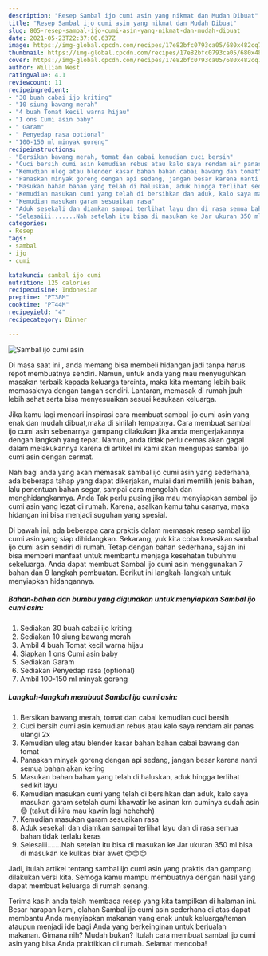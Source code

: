 ```yaml
---
description: "Resep Sambal ijo cumi asin yang nikmat dan Mudah Dibuat"
title: "Resep Sambal ijo cumi asin yang nikmat dan Mudah Dibuat"
slug: 805-resep-sambal-ijo-cumi-asin-yang-nikmat-dan-mudah-dibuat
date: 2021-05-23T22:37:00.637Z
image: https://img-global.cpcdn.com/recipes/17e82bfc0793ca05/680x482cq70/sambal-ijo-cumi-asin-foto-resep-utama.jpg
thumbnail: https://img-global.cpcdn.com/recipes/17e82bfc0793ca05/680x482cq70/sambal-ijo-cumi-asin-foto-resep-utama.jpg
cover: https://img-global.cpcdn.com/recipes/17e82bfc0793ca05/680x482cq70/sambal-ijo-cumi-asin-foto-resep-utama.jpg
author: William West
ratingvalue: 4.1
reviewcount: 11
recipeingredient:
- "30 buah cabai ijo kriting"
- "10 siung bawang merah"
- "4 buah Tomat kecil warna hijau"
- "1 ons Cumi asin baby"
- " Garam"
- " Penyedap rasa optional"
- "100-150 ml minyak goreng"
recipeinstructions:
- "Bersikan bawang merah, tomat dan cabai kemudian cuci bersih"
- "Cuci bersih cumi asin kemudian rebus atau kalo saya rendam air panas ulangi 2x"
- "Kemudian uleg atau blender kasar bahan bahan cabai bawang dan tomat"
- "Panaskan minyak goreng dengan api sedang, jangan besar karena nanti semua bahan akan kering"
- "Masukan bahan bahan yang telah di haluskan, aduk hingga terlihat sedikit layu"
- "Kemudian masukan cumi yang telah di bersihkan dan aduk, kalo saya masukan garam setelah cumi khawatir ke asinan krn cuminya sudah asin 😊 (takut di kira mau kawin lagi heheheh)"
- "Kemudian masukan garam sesuaikan rasa"
- "Aduk sesekali dan diamkan sampai terlihat layu dan di rasa semua bahan tidak terlalu keras"
- "Selesaiii.......Nah setelah itu bisa di masukan ke Jar ukuran 350 ml bisa di masukan ke kulkas biar awet 😊😊😊"
categories:
- Resep
tags:
- sambal
- ijo
- cumi

katakunci: sambal ijo cumi 
nutrition: 125 calories
recipecuisine: Indonesian
preptime: "PT38M"
cooktime: "PT44M"
recipeyield: "4"
recipecategory: Dinner

---
```



![Sambal ijo cumi asin](https://img-global.cpcdn.com/recipes/17e82bfc0793ca05/680x482cq70/sambal-ijo-cumi-asin-foto-resep-utama.jpg)

Di masa  saat ini , anda memang bisa membeli hidangan jadi tanpa harus repot membuatnya sendiri. Namun, untuk anda yang mau menyuguhkan masakan terbaik kepada keluarga tercinta, maka kita memang lebih baik memasaknya dengan tangan sendiri. Lantaran, memasak di rumah jauh lebih sehat serta bisa menyesuaikan sesuai kesukaan keluarga.

Jika kamu lagi mencari inspirasi cara membuat sambal ijo cumi asin yang enak dan mudah dibuat,maka di sinilah tempatnya. Cara membuat sambal ijo cumi asin  sebenarnya gampang dilakukan jika anda mengerjakannya dengan langkah yang tepat. Namun, anda tidak perlu cemas akan gagal dalam melakukannya 
karena di artikel ini kami akan mengupas sambal ijo cumi asin dengan cermat.  



Nah bagi anda yang akan memasak sambal ijo cumi asin yang sederhana, ada beberapa tahap yang dapat dikerjakan, mulai dari memilih jenis bahan, lalu penentuan bahan segar, sampai cara mengolah dan menghidangkannya. Anda Tak perlu pusing jika mau menyiapkan sambal ijo cumi asin yang lezat di rumah. Karena, asalkan kamu  tahu caranya, maka hidangan ini bisa menjadi suguhan yang spesial.

Di bawah ini, ada beberapa cara praktis  dalam memasak resep sambal ijo cumi asin yang siap dihidangkan. Sekarang, yuk kita coba kreasikan sambal ijo cumi asin sendiri di rumah. Tetap dengan bahan sederhana, sajian ini bisa memberi manfaat untuk membantu menjaga kesehatan tubuhmu sekeluarga. Anda dapat membuat Sambal ijo cumi asin menggunakan 7 bahan dan 9 langkah pembuatan. Berikut ini langkah-langkah untuk menyiapkan hidangannya.

<!--inarticleads1-->

##### Bahan-bahan dan bumbu yang digunakan untuk menyiapkan Sambal ijo cumi asin:

1. Sediakan 30 buah cabai ijo kriting
1. Sediakan 10 siung bawang merah
1. Ambil 4 buah Tomat kecil warna hijau
1. Siapkan 1 ons Cumi asin baby
1. Sediakan  Garam
1. Sediakan  Penyedap rasa (optional)
1. Ambil 100-150 ml minyak goreng




<!--inarticleads2-->

##### Langkah-langkah membuat Sambal ijo cumi asin:

1. Bersikan bawang merah, tomat dan cabai kemudian cuci bersih
1. Cuci bersih cumi asin kemudian rebus atau kalo saya rendam air panas ulangi 2x
1. Kemudian uleg atau blender kasar bahan bahan cabai bawang dan tomat
1. Panaskan minyak goreng dengan api sedang, jangan besar karena nanti semua bahan akan kering
1. Masukan bahan bahan yang telah di haluskan, aduk hingga terlihat sedikit layu
1. Kemudian masukan cumi yang telah di bersihkan dan aduk, kalo saya masukan garam setelah cumi khawatir ke asinan krn cuminya sudah asin 😊 (takut di kira mau kawin lagi heheheh)
1. Kemudian masukan garam sesuaikan rasa
1. Aduk sesekali dan diamkan sampai terlihat layu dan di rasa semua bahan tidak terlalu keras
1. Selesaiii.......Nah setelah itu bisa di masukan ke Jar ukuran 350 ml bisa di masukan ke kulkas biar awet 😊😊😊




Jadi, itulah artikel tentang  sambal ijo cumi asin  yang praktis dan gampang dilakukan versi kita. Semoga kamu mampu membuatnya dengan hasil yang dapat membuat keluarga di rumah senang. 

Terima kasih anda telah membaca resep yang kita tampilkan di halaman ini. Besar harapan kami, olahan  Sambal ijo cumi asin sederhana di atas dapat membantu Anda menyiapkan makanan yang enak untuk keluarga/teman ataupun menjadi ide bagi Anda yang berkeinginan untuk berjualan makanan. Gimana nih? Mudah bukan? Itulah cara membuat sambal ijo cumi asin yang bisa Anda praktikkan di rumah. Selamat mencoba!

